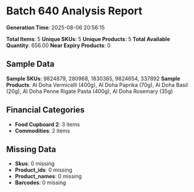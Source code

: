 # Batch 640 Analysis Report

**Generation Time**: 2025-08-06 20:56:15

**Total Items**: 5
**Unique SKUs**: 5
**Unique Products**: 5
**Total Available Quantity**: 656.00
**Near Expiry Products**: 0

## Sample Data
**Sample SKUs**: 9824879, 280968, 1830365, 9824654, 337892
**Sample Products**: Al Doha Vermicelli (400g), Al Doha Paprika (70g), Al Doha Basil (20g), Al Doha Penne Rigate Pasta (400g), Al Doha Rosemary (35g)

## Financial Categories
- **Food Cupboard 2**: 3 items
- **Commodities**: 2 items

## Missing Data
- **Skus**: 0 missing
- **Product_ids**: 0 missing
- **Product_names**: 0 missing
- **Barcodes**: 0 missing

